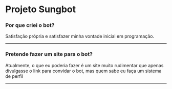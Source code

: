 <h1>Projeto Sungbot</h1>

<h3>Por que criei o bot?</h3>
<p>Satisfação própria e satisfazer minha vontade inicial em programação.</p>

<hr>

<h3>Pretende fazer um site para o bot?</h3>
<p>Atualmente, o que eu poderia fazer é um site muito rudimentar que apenas divulgasse o link para convidar o bot, mas quem sabe eu faça um sistema de perfil</p>

<hr>
